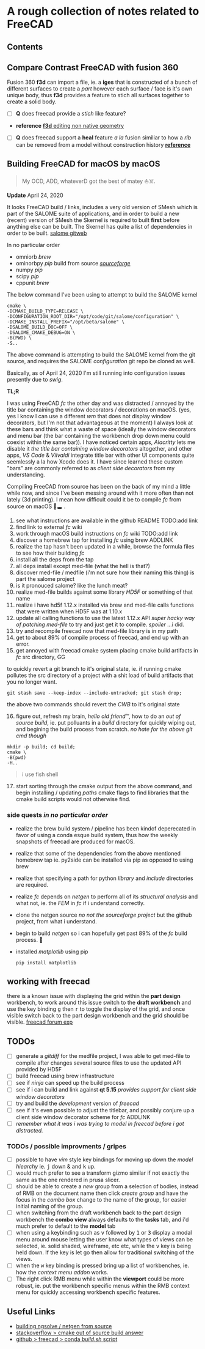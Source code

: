 <a id="doc-start"></a>

# A rough collection of notes related to FreeCAD

## Contents

## Compare Contrast FreeCAD with fusion 360

Fusion 360 **f3d** can import a file, ie. a **iges** that is constructed of a bunch of different surfaces to create a _part_ however each surface / face is it's own unique body, thus **f3d** provides a feature to stich all surfaces together to create a solid body.

- [ ] **Q** does freecad provide a _stich_ like feature?
- **reference** [**f3d** editing non native geometry](https://help.autodesk.com/view/fusion360/ENU/courses/AP-EDITING-NON-NATIVE-IMPORTED-GEOMETRY)
- [ ] **Q** does freecad support a **heal** feature _a la_ fusion similiar to how a _rib_ can be removed from a model without construction history
    [**reference**](https://help.autodesk.com/view/fusion360/ENU/courses/AP-MAKING-CHANGES-TO-HISTORY-FREE-MODELS-USING-DIRECT-EDITING)

## Building FreeCAD for macOS by macOS

> My OCD, ADD, whateverD got the best of matey ⛵️☠️.

**Update** April 24, 2020

It looks FreeCAD build / links, includes a very old version of SMesh which is part of the SALOME suite of applications, and in order to build a new (recent) version of SMesh the Skernel is required to built **first** before anything else can be built.  The Skernel has quite a list of dependencies in order to be built. [salome gitweb](https://git.salome-platform.org/gitweb/)

In no particular order

- omniorb _brew_
- ominorbpy _pip_ build from source [_sourceforge_](https://sourceforge.net/projects/omniorb/files/omniORBpy/omniORBpy-4.2.4/)
- numpy _pip_
- scipy _pip_
- cppunit _brew_

The below command I've been using to attempt to build the SALOME kernel

```shell
cmake \ 
-DCMAKE_BUILD_TYPE=RELEASE \
-DCONFIGURATION_ROOT_DIR="/opt/code/git/salome/configuration" \
-DCMAKE_INSTALL_PREFIX="/opt/beta/salome" \
-DSALOME_BUILD_DOC=OFF \
-DSALOME_CMAKE_DEBUG=ON \
-B(PWD) \
-S..
```

The above command is attempting to build the SALOME kernel from the git source, and requires the SALOME _configuration_ git repo be cloned as well.

Basically, as of April 24, 2020 I'm still running into configuration issues presently due to _swig_.

**TL;R** 

I was using FreeCAD _fc_ the other day and was distracted / annoyed by the title bar containing the window decorators / decorations on macOS. (yes, yes I know I can use a different _wm_ that does not display window decorators, but I'm not that advantageous at the moment)  I always look at these bars and think what a waste of space (ideally the window decorators and menu bar (the bar containing the workbench drop down menu could coexist within the same bar)). I have noticed certain apps, _Alacritty_ lets me disable it _the title bar containing window decorators_ altogether, and other apps, _VS Code_ & _Vilvaldi_ integrate title bar with other UI components quite seemlessly a la how Xcode does it. I have since learned these custom "bars" are commonly referred to as _client side decorators_ from my understanding.

Compiling FreeCAD from source has been on the back of my mind a little while now, and since I've been messing around with it more often than not lately (3d printing).  I mean how difficult could it be to compile _fc_ from source on macOS 🐇🕳 .  

1. see what instructions are available in the github README TODO:add link
2. find link to external _fc_ wiki
3. work through macOS build instructions on _fc_ wiki TODO:add link
4. discover a homebrew tap for installing _fc_ using brew ADDLINK
5. realize the tap hasn't been updated in a while, browse the formula files to see how their building _fc_
6. install all the deps from the tap
7. all deps install except med-file (what the hell is that?)
8. discover med-file / medfile (i'm not sure how their naming this thing) is part the salome project
9. is it pronouced salome? like the lunch meat?
10. realize med-file builds against some library _HD5F_ or something of that name
11. realize i have hd5f 1.12.x installed via brew and med-file calls functions that were written when HD5F was at 1.10.x
12. update all calling functions to use the latest 1.12.x API _super hacky way of patching med-file_ to try and just get it to compile. _spoiler_ ...i did.
13. try and recompile freecad now that med-file library is in my path
14. get to about 89% of compile process of freecad, and end up with an error.
15. get annoyed with freecad cmake system placing cmake build artifacts in _fc_ src directory, GG

to quickly revert a git branch to it's original state, ie. if running cmake pollutes the src directory of a project with a shit load of build artifacts that you no longer want.

```shell
git stash save --keep-index --include-untracked; git stash drop;
```

the above two commands should revert the _CWB_ to it's original state

16. figure out, refresh my brain, _hello old friend™️_, how to do an _out of source build_, ie. put polluants in a _build_ directory for quickly wiping out, and begining the build process from scratch. _no hate for the above git cmd though_

```shell
mkdir -p build; cd build;
cmake \
-B(pwd)
-H..
```

> i use fish shell

17. start sorting through the cmake output from the above command, and begin installing / updating _paths_ cmake flags to find libraries that the cmake build scripts would not otherwise find.

### side quests _in no particular order_

- realize the brew build system / pipeline has been kindof deperecated in favor of using a conda esque build system, thus how the weekly snapshots of freecad are produced for macOS.
- realize that some of the dependencies from the above mentioned homebrew tap ie. py2side can be installed via pip as opposed to using brew
- realize that specifying a path for python _library_ and _include_ directories are required.
- realize _fc_ depends on _netgen_ to perform all of its _structural analysis_ and what not, ie. the _FEM_ in _fc_ if i understand correctly.
- clone the netgen source _no not the sourceforge project_ but the github project, from what i understand.
- begin to build _netgen_ so i can hopefully get past 89% of the _fc_ build process. 🤞
- installed _matplotlib_ using pip

    ```shell
    pip install matplotlib
    ```

## working with freecad

there is a known issue with displaying the grid within the **part design** workbench, to work around this issue switch to the **draft workbench** and use the key binding <kbd>g</kbd> then <kbd>r</kbd> to toggle the display of the grid, and once visible switch back to the part design workbench and the grid should be visible. [freecad forum exp](https://forum.freecadweb.org/viewtopic.php?t=5889#p176145)

<a id="todos"></a>

## TODOs

- [ ] generate a _gitdiff_ for the medfile project, I was able to get med-file to compile after changes several source files to use the updated API provided by HD5F
- [ ] build freecad using brew infrastructure
- [ ] see if _ninja_ can speed up the build process
- [ ] see if i can build and link against **qt 5.15** _provides support for client side window decorators_
- [ ] try and build the _development_ version of _freecad_
- [ ] see if it's even possible to adjust the titlebar, and possibly conjure up a client side window decorator scheme for _fc_ ADDLINK
- [ ] _remember what it was i was trying to model in freecad before i got distracted._

<a id="todos-improvments"></a>

### TODOs / possible improvments / gripes

- [ ] possible to have _vim_ style key bindings for moving up down the _model hiearchy_ ie. <kbd>j</kbd> down & and <kbd>k</kbd> up.
- [ ] would much prefer to see a transform gizmo similar if not exactly the same as the one rendered in prusa slicer.
- [ ] should be able to create a _new_ group from a selection of bodies, instead of RMB on the document name then click _create group_ and have the focus in the _combo box_ change to the name of the group, for easier initial naming of the group.
- [ ] when switching from the draft workbench back to the part design workbench the **combo view** always defaults to the **tasks** tab, and i'd much prefer to default to the **model** tab 
- [ ] when using a keybinding such as <kbd>v</kbd> followed by <kbd>1</kbd> or <kbd>3</kbd> display a modal menu around mouse letting the user know what types of views can be selected, ie. solid shaded, wireframe, etc etc, while the <kbd>v</kbd> key is being held down.  If the key is let go then allow for traditional switching of the views.
- [ ] when the <kbd>w</kbd> key binding is pressed bring up a list of workbenches, ie. how the _context menu addon_ works.
- [ ] The right click RMB menu while within the **viewport** could be more robust, ie. put the workbench specific menus within the RMB context menu for quickly accessing workbench specific features.

<a id="useful links"></a>

## Useful Links

- [building ngsolve / netgen from source](https://ngsolve.org/docu/latest/install/installmacnative.html)
- [stackoverflow > cmake out of source build answer](https://stackoverflow.com/a/24435795/708807)
- [github > freecad > conda _build.sh_ script](https://github.com/FreeCAD/FreeCAD/blob/0.19_pre/package/conda/build.sh)
